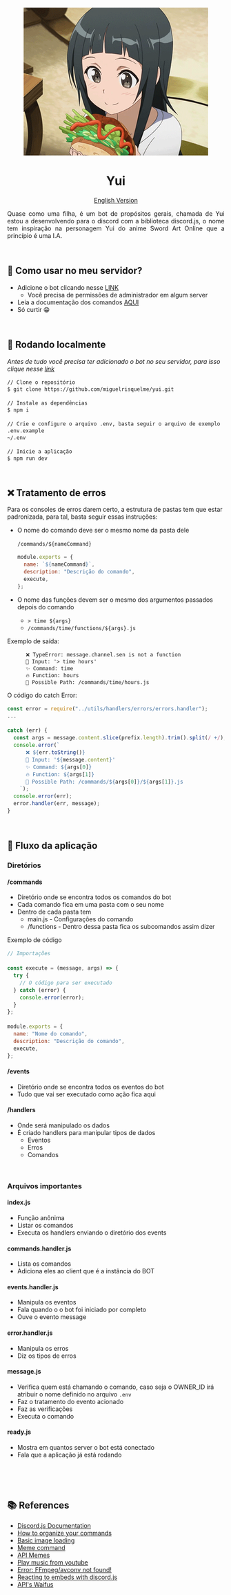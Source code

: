 <p align="center"><img src=".github/app.gif" /></p>
<p align="center"><h1 align="center" >Yui</h1></p>
<p align="center"><a href="https://github.com/miguelrisquelme/yui">English Version</a></p>

<p align="justify">
Quase como uma filha, é um bot de propósitos gerais, chamada de Yui estou a desenvolvendo para o discord com a biblioteca discord.js, o nome tem inspiração na personagem Yui do anime Sword Art Online que a princípio é uma I.A.</p>

<br/>

## 🤔 **Como usar no meu servidor?**

- Adicione o bot clicando nesse <a href="https://discordapp.com/oauth2/authorize?=&client_id=849235155440238592&scope=bot&permissions=8">LINK</a>
  - Você precisa de permissões de administrador em algum server
- Leia a documentação dos comandos <a href="https://miguelrisquelme.github.io/yui-website/">AQUI</a>
- Só curtir 😁

<br/>

## 🧩 **Rodando localmente**

_Antes de tudo você precisa ter adicionado o bot no seu servidor, para isso clique nesse <a href="https://discordapp.com/oauth2/authorize?=&client_id=849235155440238592&scope=bot&permissions=8">link</a>_

```
// Clone o repositório
$ git clone https://github.com/miguelrisquelme/yui.git

// Instale as dependências
$ npm i

// Crie e configure o arquivo .env, basta seguir o arquivo de exemplo .env.example
~/.env

// Inicie a aplicação
$ npm run dev
```

<br/>

## ❌ **Tratamento de erros**

Para os consoles de erros darem certo, a estrutura de pastas tem que estar padronizada, para tal, basta seguir essas instruções:

- O nome do comando deve ser o mesmo nome da pasta dele

  `/commands/${nameCommand}`

  ```js
  module.exports = {
    name: `${nameCommand}`,
    description: "Descrição do comando",
    execute,
  };
  ```

- O nome das funções devem ser o mesmo dos argumentos passados depois do comando
  - `> time ${args}`
  - `/commands/time/functions/${args}.js`

Exemplo de saída:

```
      ❌ TypeError: message.channel.sen is not a function
      🦊 Input: '> time hours'
      ✨ Command: time
      🔥 Function: hours
      🧅 Possible Path: /commands/time/hours.js
```

O código do catch Error:

```js
const error = require("../utils/handlers/errors/errors.handler");
...

catch (err) {
  const args = message.content.slice(prefix.length).trim().split(/ +/);
  console.error(`
      ❌ ${err.toString()}
      🦊 Input: '${message.content}'
      ✨ Command: ${args[0]}
      🔥 Function: ${args[1]}
      🧅 Possible Path: /commands/${args[0]}/${args[1]}.js
    `);
  console.error(err);
  error.handler(err, message);
}
```

<br/>

## 🧬 **Fluxo da aplicação**

### **Diretórios**

#### /commands

- Diretório onde se encontra todos os comandos do bot
- Cada comando fica em uma pasta com o seu nome
- Dentro de cada pasta tem
  - main.js - Configurações do comando
  - /functions - Dentro dessa pasta fica os subcomandos assim dizer

Exemplo de código

```js
// Importações

const execute = (message, args) => {
  try {
    // O código para ser executado
  } catch (error) {
    console.error(error);
  }
};

module.exports = {
  name: "Nome do comando",
  description: "Descrição do comando",
  execute,
};
```

#### /events

- Diretório onde se encontra todos os eventos do bot
- Tudo que vai ser executado como ação fica aqui

#### /handlers

- Onde será manipulado os dados
- É criado handlers para manipular tipos de dados
  - Eventos
  - Erros
  - Comandos

<br/>

### **Arquivos importantes**

#### index.js

- Função anônima
- Listar os comandos
- Executa os handlers enviando o diretório dos events

#### commands.handler.js

- Lista os comandos
- Adiciona eles ao client que é a instância do BOT

#### events.handler.js

- Manipula os eventos
- Fala quando o o bot foi iniciado por completo
- Ouve o evento message

#### error.handler.js

- Manipula os erros
- Diz os tipos de erros

#### message.js

- Verifica quem está chamando o comando, caso seja o OWNER_ID irá atribuir o nome definido no arquivo `.env`
- Faz o tratamento do evento acionado
- Faz as verificações
- Executa o comando

#### ready.js

- Mostra em quantos server o bot está conectado
- Fala que a aplicação já está rodando

<br/><br/><br/>

## 📚 **References**

- <a target="_blank" href="https://discordjs.guide/">Discord.js Documentation</a>
- <a target="_blank" href="https://discordjs.guide/command-handling/#individual-command-files">How to organize your commands</a>
- <a target="_blank" href="https://discordjs.guide/popular-topics/canvas.html#basic-image-loading">Basic image loading</a>
- <a target="_blank" href="https://youtu.be/2qOXf5u6SiM">Meme command</a>
- <a target="_blank" href="https://youtu.be/2qOXf5u6SiM">API Memes</a>
- <a target="_blank" href="https://discordjs.guide/popular-topics/faq.html#how-do-i-play-music-from-youtube">Play music from youtube</a>
- <a target="_blank" href="https://stackoverflow.com/questions/60925319/i-am-getting-this-error-ffmpeg-avconv-not-found">Error: FFmpeg/avconv not found!</a>
- <a target="_blank" href="https://stackoverflow.com/questions/50849678/reacting-to-embeds-with-discord-js">Reacting to embeds with discord.js</a>
- <a target="_blank" href="https://waifu.pics/">API's Waifus</a>
